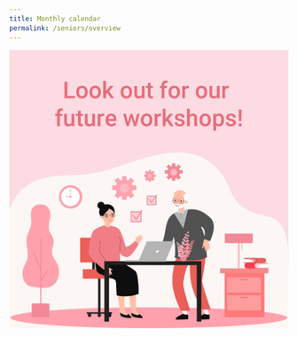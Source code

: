 ```yaml
---
title: Monthly calendar
permalink: /seniors/overview
---
```

![Alt text for image on Isomer site](/images/Senior_2022.png)
